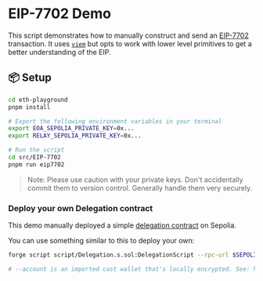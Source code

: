 # EIP-7702 Demo

This script demonstrates how to manually construct and send an [EIP-7702](https://eips.ethereum.org/EIPS/eip-7702) transaction. It uses [`viem`](https://viem.sh/) but opts to work with lower level primitives to get a better understanding of the EIP.

## 📦 Setup

```bash
cd eth-playground
pnpm install

# Export the following environment variables in your terminal
export EOA_SEPOLIA_PRIVATE_KEY=0x...
export RELAY_SEPOLIA_PRIVATE_KEY=0x...

# Run the script
cd src/EIP-7702
pnpm run eip7702
```

> Note: Please use caution with your private keys. Don't accidentally commit them to version control. Generally handle them very securely.

### Deploy your own Delegation contract

This demo manually deployed a simple [delegation contract](https://sepolia.etherscan.io/address/0xb8401e6b373ef0d445640bc572e34068480911ec#code) on Sepolia.

You can use something similar to this to deploy your own:
```bash
forge script script/Delegation.s.sol:DelegationScript --rpc-url $SEPOLIA_RPC_URL --account testnet --sender 0x50F1d3b9F5811F333e7Ef77D14B470cEAA08e905 --verify --broadcast

# --account is an imported cast wallet that's locally encrypted. See: https://book.getfoundry.sh/reference/cast/cast-wallet-import
```


